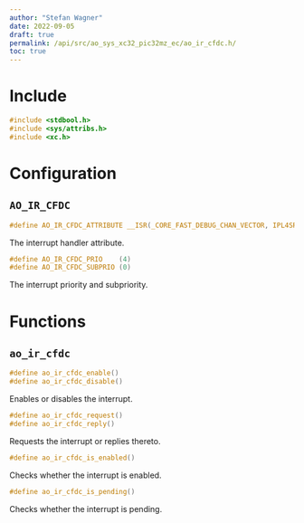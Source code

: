 ```yaml
---
author: "Stefan Wagner"
date: 2022-09-05
draft: true
permalink: /api/src/ao_sys_xc32_pic32mz_ec/ao_ir_cfdc.h/
toc: true
---
```


# Include

```c
#include <stdbool.h>
#include <sys/attribs.h>
#include <xc.h>
```

# Configuration

## `AO_IR_CFDC`

```c
#define AO_IR_CFDC_ATTRIBUTE __ISR(_CORE_FAST_DEBUG_CHAN_VECTOR, IPL4SRS)
```

The interrupt handler attribute.

```c
#define AO_IR_CFDC_PRIO    (4)
#define AO_IR_CFDC_SUBPRIO (0)
```

The interrupt priority and subpriority.

# Functions

## `ao_ir_cfdc`

```c
#define ao_ir_cfdc_enable()
#define ao_ir_cfdc_disable()
```

Enables or disables the interrupt.

```c
#define ao_ir_cfdc_request()
#define ao_ir_cfdc_reply()
```

Requests the interrupt or replies thereto.

```c
#define ao_ir_cfdc_is_enabled()
```

Checks whether the interrupt is enabled.

```c
#define ao_ir_cfdc_is_pending()
```

Checks whether the interrupt is pending.
